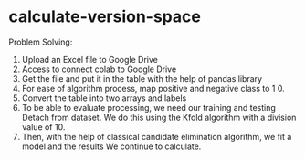 # calculate-version-space

Problem Solving:
1. Upload an Excel file to Google Drive <br />
2. Access to connect colab to Google Drive <br />
3. Get the file and put it in the table with the help of pandas library <br />
4. For ease of algorithm process, map positive and negative class to 1 0. <br />
5. Convert the table into two arrays and labels <br />
6. To be able to evaluate processing, we need our training and testing Detach from dataset. We do this using the Kfold algorithm with a division value of 10. <br />
7. Then, with the help of classical candidate elimination algorithm, we fit a model and the results We continue to calculate.
